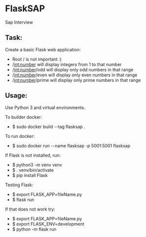# FlaskSAP
Sap Interview

## Task:

Create a basic Flask web application:
- Root / is not important :)
- /<int:number> will display integers from 1 to that number
- /<int:number>/odd will display only odd numbers in that range
- /<int:number>/even will display only even numbers in that range
- /<int:number>/prime will display only prime numbers in that range

## Usage:

Use Python 3 and virtual environments.

To builder docker:
- $ sudo docker build --tag flasksap .

To run docker:
- $ sudo docker run --name flasksap -p 5001:5001 flasksap

If Flask is not installed, run:
- $ python3 -m venv venv
- $ . venv/bin/activate
- $ pip install Flask

Testing Flask:
- $ export FLASK_APP=fileName.py
- $ flask run

If that does not work try:
- $ export FLASK_APP=fileName.py
- $ export FLASK_ENV=development
- $ python -m flask run


